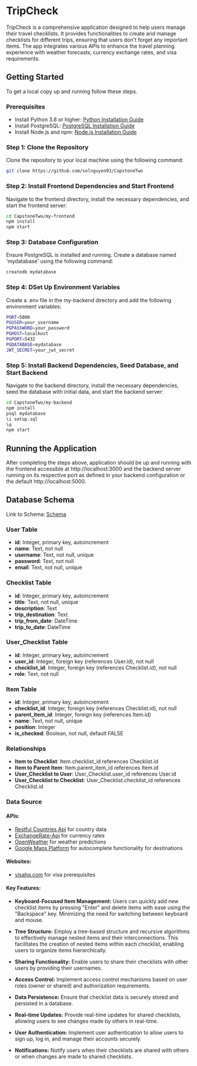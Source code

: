 # TripCheck

TripCheck is a comprehensive application designed to help users manage their travel checklists. It provides functionalities to create and manage checklists for different trips, ensuring that users don't forget any important items. The app integrates various APIs to enhance the travel planning experience with weather forecasts, currency exchange rates, and visa requirements.

## Getting Started

To get a local copy up and running follow these steps.

### Prerequisites

-   Install Python 3.8 or higher: [Python Installation Guide](https://www.python.org/downloads/)
-   Install PostgreSQL: [PostgreSQL Installation Guide](https://www.postgresql.org/download/)
-   Install Node.js and npm: [Node.js Installation Guide](https://nodejs.org/)

### Step 1: Clone the Repository

Clone the repository to your local machine using the following command:

```bash
git clone https://github.com/solnguyen93/CapstoneTwo
```

### Step 2: Install Frontend Dependencies and Start Frontend

Navigate to the frontend directory, install the necessary dependencies, and start the frontend server:

```bash
cd CapstoneTwo/my-frontend
npm install
npm start
```

### Step 3: Database Configuration

Ensure PostgreSQL is installed and running. Create a database named 'mydatabase' using the following command:

```bash
createdb mydatabase
```

### Step 4: DSet Up Environment Variables

Create a .env file in the my-backend directory and add the following environment variables:

```bash
PORT=5000
PGUSER=your_username
PGPASSWORD=your_password
PGHOST=localhost
PGPORT=5432
PGDATABASE=mydatabase
JWT_SECRET=your_jwt_secret
```

### Step 5: Install Backend Dependencies, Seed Database, and Start Backend

Navigate to the backend directory, install the necessary dependencies, seed the database with initial data, and start the backend server:

```bash
cd CapstoneTwo/my-backend
npm install
psql mydatabase
\i setup.sql
\q
npm start
```

## Running the Application

After completing the steps above, application should be up and running with the frontend accessible at http://localhost:3000 and the backend server running on its respective port as defined in your backend configuration or the default http://localhost:5000.

## Database Schema

Link to Schema: [Schema](https://github.com/solnguyen93/CapstoneTwo/blob/main/Capstone%20Two_%20Schema.png)

### User Table

-   **id**: Integer, primary key, autoincrement
-   **name**: Text, not null
-   **username**: Text, not null, unique
-   **password**: Text, not null
-   **email**: Text, not null, unique

### Checklist Table

-   **id**: Integer, primary key, autoincrement
-   **title**: Text, not null, unique
-   **description**: Text
-   **trip_destination**: Text
-   **trip_from_date**: DateTime
-   **trip_to_date**: DateTime

### User_Checklist Table

-   **id**: Integer, primary key, autoincrement
-   **user_id**: Integer, foreign key (references User.id), not null
-   **checklist_id**: Integer, foreign key (references Checklist.id), not null
-   **role**: Text, not null

### Item Table

-   **id**: Integer, primary key, autoincrement
-   **checklist_id**: Integer, foreign key (references Checklist.id), not null
-   **parent_item_id**: Integer, foreign key (references Item.id)
-   **name**: Text, not null, unique
-   **position**: Integer
-   **is_checked**: Boolean, not null, default FALSE

### Relationships

-   **Item to Checklist**: Item.checklist_id references Checklist.id
-   **Item to Parent Item**: Item.parent_item_id references Item.id
-   **User_Checklist to User**: User_Checklist.user_id references User.id
-   **User_Checklist to Checklist**: User_Checklist.checklist_id references Checklist.id

### Data Source

#### APIs:

-   [Restful Countries Api](https://restfulcountries.com/api-documentation/version/1) for country data
-   [ExchangeRate-Api](https://www.exchangerate-api.com/docs/overview) for currency rates
-   [OpenWeather](https://openweathermap.org/) for weather predictions
-   [Google Maps Platform](https://developers.google.com/maps/documentation/) for autocomplete functionality for destinations

#### Websites:

-   [visahq.com](https://www.visahq.com/) for visa prerequisites

#### Key Features:

-   **Keyboard-Focused Item Management:** Users can quickly add new checklist items by pressing "Enter" and delete items with ease using the "Backspace" key. Minimizing the need for switching between keyboard and mouse.

-   **Tree Structure:** Employ a tree-based structure and recursive algorithms to effectively manage nested items and their interconnections. This facilitates the creation of nested items within each checklist, enabling users to organize items hierarchically.

-   **Sharing Functionality:** Enable users to share their checklists with other users by providing their usernames.
-   **Access Control:** Implement access control mechanisms based on user roles (owner or shared) and authorization requirements.
-   **Data Persistence:** Ensure that checklist data is securely stored and persisted in a database.
-   **Real-time Updates:** Provide real-time updates for shared checklists, allowing users to see changes made by others in real-time.
-   **User Authentication:** Implement user authentication to allow users to sign up, log in, and manage their accounts securely.
-   **Notifications:** Notify users when their checklists are shared with others or when changes are made to shared checklists.
